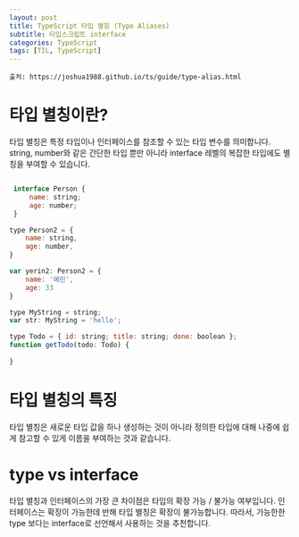 ```yaml
---
layout: post
title: TypeScript 타입 별칭 (Type Aliases)
subtitle: 타입스크립트 interface
categories: TypeScript
tags: [TIL, TypeScript]
---
```


``출처: https://joshua1988.github.io/ts/guide/type-alias.html``

# 타입 별칭이란? 

타입 별칭은 특정 타입이나 인터페이스를 참조할 수 있는 타입 변수를 의미합니다.
string, number와 같은 간단한 타입 뿐만 아니라 interface 레벨의 복잡한 타입에도 별칭을 부여할 수 있습니다.

```javascript

 interface Person {
     name: string;
     age: number;
 }

type Person2 = {
    name: string,
    age: number,
}

var yerin2: Person2 = {
    name: '예린',
    age: 33
}

type MyString = string;
var str: MyString = 'hello';

type Todo = { id: string; title: string; done: boolean };
function getTodo(todo: Todo) {
    
}

```

# 타입 별칭의 특징

타입 별칭은 새로운 타입 값을 하나 생성하는 것이 아니라 정의한 타입에 대해 나중에 쉽게 참고할 수 있게 이름을 부여하는 것과 같습니다.

# type vs interface

타입 별칭과 인터페이스의 가장 큰 차이점은 타입의 확장 가능 / 불가능 여부입니다. 인터페이스는 확장이 가능한데 반해 타입 별칭은 확장이 불가능합니다. 
따라서, 가능한한 type 보다는 interface로 선언해서 사용하는 것을 추천합니다.

